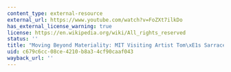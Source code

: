 ```yaml
---
content_type: external-resource
external_url: https://www.youtube.com/watch?v=FoZXt7ilkDo
has_external_license_warning: true
license: https://en.wikipedia.org/wiki/All_rights_reserved
status: ''
title: "Moving Beyond Materiality: MIT Visiting Artist Tom\xE1s Sarraceno."
uid: c679c6cc-08ce-4210-b8a3-4cf90caaf043
wayback_url: ''
---
```

